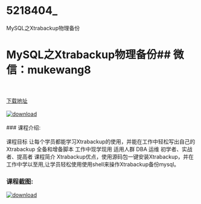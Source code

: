 # 5218404_
MySQL之Xtrabackup物理备份
# MySQL之Xtrabackup物理备份## 微信：mukewang8
<br/></br>[下载地址](http://www.36tz.cn/article/5218404 "下载地址")
<br/></br>[![download](http://36tz.cn/muke_img/2021_02_1-40-300x159.png "下载地址")](http://www.36tz.cn/article/5218404 "下载地址")
<br/></br>### 课程介绍:<br/></br>课程目标
让每个学员都能学习Xtrabackup的使用，并能在工作中轻松写出自己的Xtrabackup 全备和增备脚本 工作中现学现用
适用人群
DBA 运维 初学者、实战者、提高者
课程简介
Xtrabackup优点，使用源码包一键安装Xtrabackup，并在工作中学以至用,让学员轻松使用使用shell来操作Xtrabackup备份mysql。

### 课程截图:
[![download](http://36tz.cn/muke_img/2021_02_2-43.png "下载地址")](http://www.36tz.cn/article/5218404 "下载地址")
